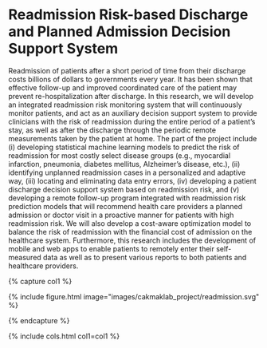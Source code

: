 ---
---

# Readmission Risk-based Discharge and Planned Admission Decision Support System

Readmission of patients after a short period of time from their discharge costs billions of dollars to governments every year. It has been shown that effective follow-up and improved coordinated care of the patient may prevent re-hospitalization after discharge. In this research, we will develop an integrated readmission risk monitoring system that will continuously monitor patients, and act as an auxiliary decision support system to provide clinicians with the risk of readmission during the entire period of a patient’s stay, as well as after the discharge through the periodic remote measurements taken by the patient at home. The part of the project include (i) developing statistical machine learning models to predict the risk of readmission for most costly select disease groups (e.g., myocardial infarction, pneumonia, diabetes mellitus, Alzheimer’s disease, etc.), (ii) identifying unplanned readmission cases in a personalized and adaptive way, (iii) locating and eliminating data entry errors, (iv) developing a patient discharge decision support system based on readmission risk, and (v) developing a remote follow-up program integrated with readmission risk prediction models that will recommend health care providers a planned admission or doctor visit in a proactive manner for patients with high readmission risk. We will also develop a cost-aware optimization model to balance the risk of readmission with the financial cost of admission on the healthcare system. Furthermore, this research includes the development of mobile and web apps to enable patients to remotely enter their self-measured data as well as to present various reports to both patients and healthcare providers.

{% capture col1 %}

{%
  include figure.html
  image="images/cakmaklab_project/readmission.svg"
%}

{% endcapture %}

{% include cols.html col1=col1 %}